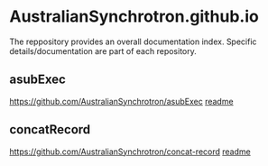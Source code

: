 # AustralianSynchrotron.github.io

The reppository provides an overall documentation index.
Specific details/documentation are part of each repository.


## asubExec

https://github.com/AustralianSynchrotron/asubExec  [readme](https://github.com/AustralianSynchrotron/asubExec/README.md)

## concatRecord

https://github.com/AustralianSynchrotron/concat-record  [readme](https://github.com/AustralianSynchrotron/concat-record/README.md)


